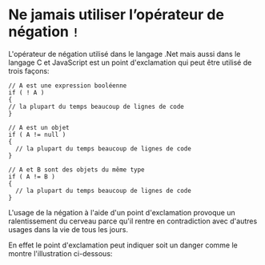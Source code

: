 # Ne jamais utiliser l’opérateur de négation ```!```

  
 L'opérateur de négation utilisé dans le langage .Net mais aussi dans le langage C et JavaScript est un point d'exclamation qui peut être utilisé de trois façons:
  
  ```Csharp
// A est une expression booléenne
if ( ! A )
{
  // la plupart du temps beaucoup de lignes de code
}

```

```Csharp
// A est un objet
if ( A != null )
{
  // la plupart du temps beaucoup de lignes de code
}

```

```Csharp
// A et B sont des objets du même type
if ( A != B )
{
  // la plupart du temps beaucoup de lignes de code
}

```

L'usage de la négation à l'aide d'un point d'exclamation provoque un ralentissement du cerveau parce qu'il rentre en contradiction avec d'autres usages dans la vie de tous les jours.

En effet le point d'exclamation peut indiquer soit un danger comme le montre l'illustration ci-dessous:



